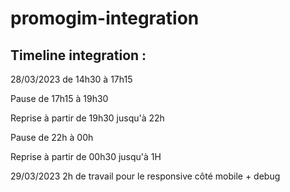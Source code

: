 # promogim-integration

## Timeline integration :
28/03/2023 de 14h30 à 17h15

Pause de 17h15 à 19h30

Reprise à partir de 19h30 jusqu'à 22h

Pause de 22h à 00h

Reprise à partir de 00h30 jusqu'à 1H

29/03/2023 2h de travail pour le responsive côté mobile + debug 




